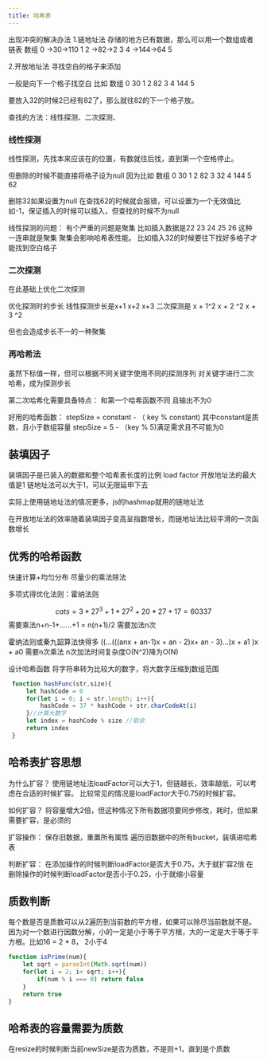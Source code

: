 ```yaml
---
title: 哈希表
---
```

出现冲突的解决办法
1.链地址法
存储的地方已有数据，那么可以用一个数组或者链表
	数组
0      →30→110
1
2      →82→2
3
4       →144→64
5

2.开放地址法
寻找空白的格子来添加

一般是向下一个格子找空白
比如
	数组
0      30
1
2      82
3
4       144
5

要放入32的时候2已经有82了，那么就往82的下一个格子放。

查找的方法：线性探测、二次探测、
### 线性探测
线性探测，先找本来应该在的位置，有数就往后找，直到第一个空格停止。

但删除的时候不能直接将格子设为null
因为比如
	数组
0      30
1
2      82
3      32
4      144
5      62

删除32如果设置为null
在查找62的时候就会报错，可以设置为一个无效值比如-1，保证插入的时候可以插入，但查找的时候不为null

线性探测的问题：
有个严重的问题是聚集
比如插入数据是22 23 24 25 26
这种一连串就是聚集
聚集会影响哈希表性能。
比如插入32的时候要往下找好多格子才能找到空白格子

### 二次探测
在此基础上优化二次探测

优化探测时的步长
线性探测步长是x+1 x+2 x+3
二次探测是 
x + 1^2
x + 2 ^2
x + 3 ^2

但也会造成步长不一的一种聚集

### 再哈希法
虽然下标值一样，但可以根据不同关键字使用不同的探测序列
对关键字进行二次哈希，成为探测步长

第二次哈希化需要具备特点：
和第一个哈希函数不同
且输出不为0

好用的哈希函数：
stepSize = constant - （ key % constant)
其中constant是质数，且小于数组容量
stepSize = 5 - （key % 5)满足需求且不可能为0

## 装填因子
装填因子是已装入的数据和整个哈希表长度的比例
load factor
开放地址法的最大值是1
链地址法可以大于1，可以无限延申下去

实际上使用链地址法的情况更多，js的hashmap就用的链地址法

在开放地址法的效率随着装填因子变高呈指数增长，而链地址法比较平滑的一次函数增长


## 优秀的哈希函数
快速计算+均匀分布
尽量少的乘法除法

多项式得优化法则：霍纳法则

$$ cats = 3*27^3 + 1 * 27^2 + 20* 27 + 17 = 60337 $$ 需要乘法n+n-1+……+1 = n(n+1)/2
需要加法n次

霍纳法则或秦九韶算法快得多
((...(((anx + an-1)x + an - 2)x+ an - 3)...)x + a1 )x + a0
需要n次乘法
n次加法时间复杂度O(N^2)降为O(N)

设计哈希函数
将字符串转为比较大的数字，将大数字压缩到数组范围
```js
 function hashFunc(str,size){
	 let hashCode = 0
	 for(let i = 0; i < str.length; i++){
		 hashCode = 37 * hashCode + str.charCodeAt(i)
	 }//计算大数字
	 let index = hashCode % size //取余
	 return index
 }
```

## 哈希表扩容思想

为什么扩容？
使用链地址法loadFactor可以大于1，但链越长，效率越低，可以考虑在合适的时候扩容。
比较常见的情况是loadFactor大于0.75的时候扩容。

如何扩容？
将容量增大2倍，但这种情况下所有数据项要同步修改，耗时，但如果需要扩容，是必须的

扩容操作：
保存旧数据，重置所有属性
遍历旧数据中的所有bucket，装填进哈希表

判断扩容：
在添加操作的时候判断loadFactor是否大于0.75，大于就扩容2倍
在删除操作的时候判断loadFactor是否小于0.25，小于就缩小容量

## 质数判断

每个数是否是质数可以从2遍历到当前数的平方根，如果可以除尽当前数就不是。因为对一个数进行因数分解，小的一定是小于等于平方根，大的一定是大于等于平方根。比如16 = 2 * 8， 2小于4
```js
function isPrime(num){
	let sqrt = parseInt(Math.sqrt(num))
	for(let i = 2; i< sqrt; i++){
		if(num % i === 0) return false
	}
	return true
}
```

## 哈希表的容量需要为质数
在resize的时候判断当前newSize是否为质数，不是则+1，直到是个质数